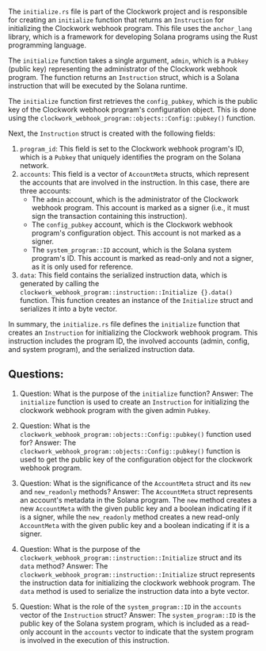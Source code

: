 The `initialize.rs` file is part of the Clockwork project and is responsible for creating an `initialize` function that returns an `Instruction` for initializing the Clockwork webhook program. This file uses the `anchor_lang` library, which is a framework for developing Solana programs using the Rust programming language.

The `initialize` function takes a single argument, `admin`, which is a `Pubkey` (public key) representing the administrator of the Clockwork webhook program. The function returns an `Instruction` struct, which is a Solana instruction that will be executed by the Solana runtime.

The `initialize` function first retrieves the `config_pubkey`, which is the public key of the Clockwork webhook program's configuration object. This is done using the `clockwork_webhook_program::objects::Config::pubkey()` function.

Next, the `Instruction` struct is created with the following fields:

1. `program_id`: This field is set to the Clockwork webhook program's ID, which is a `Pubkey` that uniquely identifies the program on the Solana network.
2. `accounts`: This field is a vector of `AccountMeta` structs, which represent the accounts that are involved in the instruction. In this case, there are three accounts:
   - The `admin` account, which is the administrator of the Clockwork webhook program. This account is marked as a signer (i.e., it must sign the transaction containing this instruction).
   - The `config_pubkey` account, which is the Clockwork webhook program's configuration object. This account is not marked as a signer.
   - The `system_program::ID` account, which is the Solana system program's ID. This account is marked as read-only and not a signer, as it is only used for reference.
3. `data`: This field contains the serialized instruction data, which is generated by calling the `clockwork_webhook_program::instruction::Initialize {}.data()` function. This function creates an instance of the `Initialize` struct and serializes it into a byte vector.

In summary, the `initialize.rs` file defines the `initialize` function that creates an `Instruction` for initializing the Clockwork webhook program. This instruction includes the program ID, the involved accounts (admin, config, and system program), and the serialized instruction data.
## Questions: 
 1. Question: What is the purpose of the `initialize` function?
   Answer: The `initialize` function is used to create an `Instruction` for initializing the clockwork webhook program with the given admin `Pubkey`.

2. Question: What is the `clockwork_webhook_program::objects::Config::pubkey()` function used for?
   Answer: The `clockwork_webhook_program::objects::Config::pubkey()` function is used to get the public key of the configuration object for the clockwork webhook program.

3. Question: What is the significance of the `AccountMeta` struct and its `new` and `new_readonly` methods?
   Answer: The `AccountMeta` struct represents an account's metadata in the Solana program. The `new` method creates a new `AccountMeta` with the given public key and a boolean indicating if it is a signer, while the `new_readonly` method creates a new read-only `AccountMeta` with the given public key and a boolean indicating if it is a signer.

4. Question: What is the purpose of the `clockwork_webhook_program::instruction::Initialize` struct and its `data` method?
   Answer: The `clockwork_webhook_program::instruction::Initialize` struct represents the instruction data for initializing the clockwork webhook program. The `data` method is used to serialize the instruction data into a byte vector.

5. Question: What is the role of the `system_program::ID` in the `accounts` vector of the `Instruction` struct?
   Answer: The `system_program::ID` is the public key of the Solana system program, which is included as a read-only account in the `accounts` vector to indicate that the system program is involved in the execution of this instruction.
    